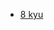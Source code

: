 - [8 kyu](https://github.com/MichaelTerletskyi/Codewars-Solutions/blob/main/js/8%20kyu/8_KYU_MAP.md)